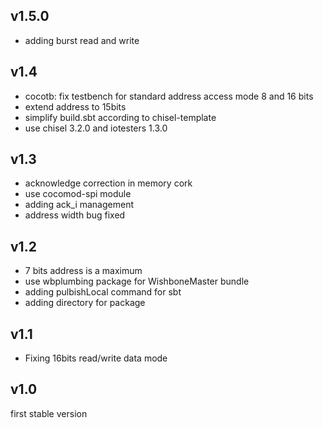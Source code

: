 
## v1.5.0

- adding burst read and write

## v1.4

- cocotb: fix testbench for standard address access mode 8 and 16 bits
- extend address to 15bits
- simplify build.sbt according to chisel-template
- use chisel 3.2.0 and iotesters 1.3.0

## v1.3

- acknowledge correction in memory cork
- use cocomod-spi module
- adding ack_i management
- address width bug fixed

## v1.2

- 7 bits address is a maximum
- use wbplumbing package for WishboneMaster bundle
- adding pulbishLocal command for sbt 
- adding directory for package

## v1.1

- Fixing 16bits read/write data mode

## v1.0

first stable version
